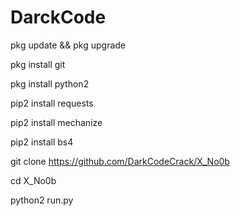 # DarckCode

pkg update && pkg upgrade

pkg install git

pkg install python2

pip2 install requests

pip2 install mechanize

pip2 install bs4

git clone https://github.com/DarkCodeCrack/X_No0b

cd X_No0b

python2 run.py

